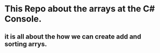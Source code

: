 # This Repo about the arrays at the C# Console.
## it is all about the how we can create add and sorting arrys.
